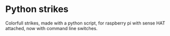 # Python strikes
Colorfull strikes, made with a python script, for raspberry pi with sense HAT attached, now with command line switches.
